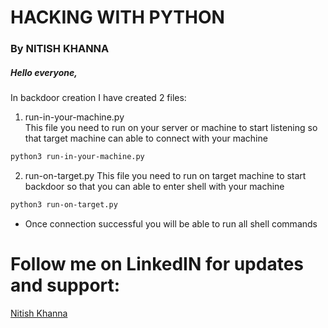 # HACKING WITH PYTHON
### By NITISH KHANNA

##### Hello everyone,

In backdoor creation I have created 2 files:
1) run-in-your-machine.py  
This file you need to run on your server or machine to start listening so that target machine can able to connect with your machine
``` bash
python3 run-in-your-machine.py
```

2) run-on-target.py
This file you need to run on target machine to start backdoor so that you can able to enter shell with your machine

``` bash
python3 run-on-target.py
```
- Once connection successful you will be able to run all shell commands 
# Follow me on LinkedIN for updates and support:
[Nitish Khanna](https://www.linkedin.com/in/nitishkhanna01/)
